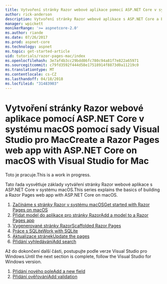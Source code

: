 ```yaml
---
title: Vytvoření stránky Razor webové aplikace pomocí ASP.NET Core v systému macOS pomocí sady Visual Studio pro Mac
author: rick-anderson
description: Vytvoření stránky Razor webové aplikace s ASP.NET Core a EF jádra.
manager: wpickett
monikerRange: '>= aspnetcore-2.0'
ms.author: riande
ms.date: 07/26/2017
ms.prod: aspnet-core
ms.technology: aspnet
ms.topic: get-started-article
uid: tutorials/razor-pages-mac/index
ms.openlocfilehash: 3e7af4b3cc29bdd86fc780c94a81f7e822a65971
ms.sourcegitcommit: c79fd3592f444d58e17518914f8873d0a11219c0
ms.translationtype: MT
ms.contentlocale: cs-CZ
ms.lasthandoff: 04/18/2018
ms.locfileid: "31483903"
---
```

# <a name="create-a-razor-pages-web-app-with-aspnet-core-on-macos-with-visual-studio-for-mac"></a><span data-ttu-id="49ca7-103">Vytvoření stránky Razor webové aplikace pomocí ASP.NET Core v systému macOS pomocí sady Visual Studio pro Mac</span><span class="sxs-lookup"><span data-stu-id="49ca7-103">Create a Razor Pages web app with ASP.NET Core on macOS with Visual Studio for Mac</span></span>

<span data-ttu-id="49ca7-104">Toto je pracuje.</span><span class="sxs-lookup"><span data-stu-id="49ca7-104">This is a work in progress.</span></span>

<span data-ttu-id="49ca7-105">Tato řada vysvětluje základy vytváření stránky Razor webové aplikace s ASP.NET Core v systému macOS.</span><span class="sxs-lookup"><span data-stu-id="49ca7-105">This series explains the basics of building a Razor Pages web app with ASP.NET Core on macOS.</span></span>

1. [<span data-ttu-id="49ca7-106">Začínáme s stránky Razor v systému macOS</span><span class="sxs-lookup"><span data-stu-id="49ca7-106">Get started with Razor Pages on macOS</span></span>](xref:tutorials/razor-pages-mac/razor-pages-start)
1. [<span data-ttu-id="49ca7-107">Přidat model do aplikace pro stránky Razor</span><span class="sxs-lookup"><span data-stu-id="49ca7-107">Add a model to a Razor Pages app</span></span>](xref:tutorials/razor-pages-mac/model)
1. [<span data-ttu-id="49ca7-108">Vygenerované stránky Razor</span><span class="sxs-lookup"><span data-stu-id="49ca7-108">Scaffolded Razor Pages</span></span>](xref:tutorials/razor-pages-mac/page)
1. [<span data-ttu-id="49ca7-109">Práce s SQLite</span><span class="sxs-lookup"><span data-stu-id="49ca7-109">Work with SQLite</span></span>](xref:tutorials/razor-pages-mac/sql)
1. [<span data-ttu-id="49ca7-110">Aktualizace stránek</span><span class="sxs-lookup"><span data-stu-id="49ca7-110">Update the pages</span></span>](xref:tutorials/razor-pages-mac/da1)
1. [<span data-ttu-id="49ca7-111">Přidání vyhledávání</span><span class="sxs-lookup"><span data-stu-id="49ca7-111">Add search</span></span>](xref:tutorials/razor-pages-mac/search)

<span data-ttu-id="49ca7-112">Až do dokončení další části, postupujte podle verze Visual Studio pro Windows.</span><span class="sxs-lookup"><span data-stu-id="49ca7-112">Until the next section is complete, follow the Visual Studio for Windows version.</span></span>

1. [<span data-ttu-id="49ca7-113">Přidání nového pole</span><span class="sxs-lookup"><span data-stu-id="49ca7-113">Add a new field</span></span>](xref:tutorials/razor-pages/new-field)
1. [<span data-ttu-id="49ca7-114">Přidání ověřování</span><span class="sxs-lookup"><span data-stu-id="49ca7-114">Add validation</span></span>](xref:tutorials/razor-pages/validation)
